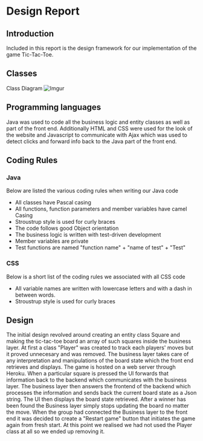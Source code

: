 # Design Report

## Introduction
Included in this report is the design framework for our implementation of the game Tic-Tac-Toe.

## Classes
Class Diagram
![Imgur](https://i.imgur.com/XOWkcyL.png)

## Programming languages
Java was used to code all the business logic and entity classes as well as part of the front end. Additionally HTML and CSS were used for the look of the website and Javascript to communicate with Ajax which was used to detect clicks and forward info back to the Java part of the front end.

## Coding Rules

### Java
Below are listed the various coding rules when writing our Java code
* All classes have Pascal casing
* All functions, function parameters and member variables have camel Casing
* Stroustrup style is used for curly braces
* The code follows good Object orientation
* The business logic is written with test-driven development
* Member variables are private
* Test functions are named "function name" + "name of test" + "Test"

### CSS
Below is a short list of the coding rules we associated with all CSS code
* All variable names are written with lowercase letters and with a dash in between words.
* Stroustrup style is used for curly braces


## Design
The initial design revolved around creating an entity class Square and making the tic-tac-toe board an array of such squares inside the business layer. At first a class "Player" was created to track each players' moves but it proved unnecesary and was removed. The business layer takes care of any interpretation and manipulations of the board state which the front end retrieves and displays. The game is hosted on a web server through Heroku. When a particular square is pressed the UI forwards that information back to the backend which communicates with the business layer. The business layer then answers the frontend of the backend which processes the information and sends back the current board state as a Json string. The UI then displays the board state retrieved. After a winner has been found the Business layer simply stops updating the board no matter the move. When the group had connected the Business layer to the front end it was decided to create a "Restart game" button that initiates the game again from fresh start. At this point we realised we had not used the Player class at all so we ended up removing it. 
